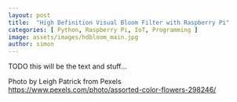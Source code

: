 ```yaml
---
layout: post
title:  "High Definition Visual Bloom Filter with Raspberry Pi"
categories: [ Python, Raspberry Pi, IoT, Programming ]
image: assets/images/hdbloom_main.jpg
author: simon
---
```

TODO this will be the text and stuff...

Photo by Leigh Patrick from Pexels https://www.pexels.com/photo/assorted-color-flowers-298246/
